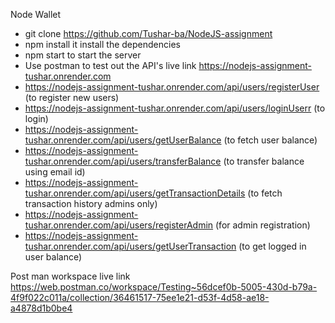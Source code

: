 Node Wallet 
- git clone https://github.com/Tushar-ba/NodeJS-assignment
- npm install it install the dependencies
- npm start to start the server
- Use postman to test out the API's   live link  https://nodejs-assignment-tushar.onrender.com
- https://nodejs-assignment-tushar.onrender.com/api/users/registerUser  (to register new users)
- https://nodejs-assignment-tushar.onrender.com/api/users/loginUserr (to login)
- https://nodejs-assignment-tushar.onrender.com/api/users/getUserBalance (to fetch user balance)
- https://nodejs-assignment-tushar.onrender.com/api/users/transferBalance (to transfer balance using email id)
- https://nodejs-assignment-tushar.onrender.com/api/users/getTransactionDetails (to fetch transaction history admins only)
- https://nodejs-assignment-tushar.onrender.com/api/users/registerAdmin  (for admin registration)
- https://nodejs-assignment-tushar.onrender.com/api/users/getUserTransaction (to get logged in user balance)

Post man workspace  live link https://web.postman.co/workspace/Testing~56dcef0b-5005-430d-b79a-4f9f022c011a/collection/36461517-75ee1e21-d53f-4d58-ae18-a4878d1b0be4
